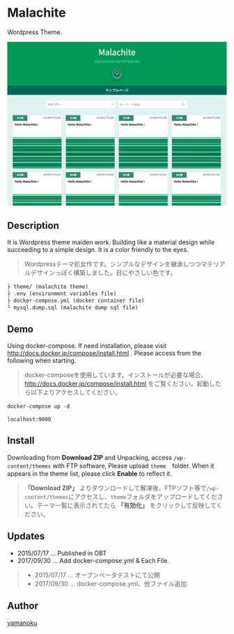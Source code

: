 # Malachite

Wordpress Theme.

[![Malachite](https://github.com/yamanoku/malachite/blob/master/theme/screenshot.png?raw=true)](Malachite)

## Description

It is Wordpress theme maiden work. Building like a material design while succeeding to a simple design. It is a color friendly to the eyes.

> Wordpressテーマ処女作です。シンプルなデザインを継承しつつマテリアルデザインっぽく構築しました。目にやさしい色です。

```
├ theme/ (malachite theme)
├ .env (environment variables file)
├ docker-compose.yml (docker container file)
└ mysql.dump.sql (malachite dump sql file)
```


## Demo

Using docker-compose. If need installation, please visit http://docs.docker.jp/compose/install.html . Please access from the following when starting.

> docker-composeを使用しています。インストールが必要な場合、http://docs.docker.jp/compose/install.html をご覧ください。起動したら以下よりアクセスしてください。

```
docker-compose up -d
```
```
localhost:9000
```

## Install

Downloading from **Download ZIP** and Unpacking, access `/wp-content/themes` with FTP software, Please upload `theme`　folder. When it appears in the theme list, please click **Enable** to reflect it.

> **「Download ZIP」** よりダウンロードして解凍後、FTPソフト等で`/wp-content/themes`にアクセスし、`theme`フォルダをアップロードしてください。テーマ一覧に表示されてたら **「有効化」** をクリックして反映してください。

## Updates

- 2015/07/17 ... Published in OBT
- 2017/09/30 ... Add docker-compose.yml & Each File.

> - 2015/07/17 … オープンベータテストにて公開
> - 2017/09/30 … docker-compose.yml、他ファイル追加

## Author
[yamanoku](https://github.com/yamanoku/)
